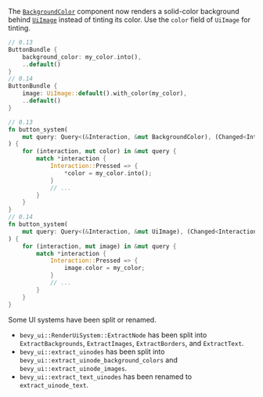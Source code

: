 The [`BackgroundColor`] component now renders a solid-color background behind [`UiImage`] instead of tinting its color. Use the `color` field of `UiImage` for tinting.

```rust
// 0.13
ButtonBundle {
    background_color: my_color.into(),
    ..default()
}
// 0.14
ButtonBundle {
    image: UiImage::default().with_color(my_color),
    ..default()
}
```

```rust
// 0.13
fn button_system(
    mut query: Query<(&Interaction, &mut BackgroundColor), (Changed<Interaction>, With<Button>)>,
) {
    for (interaction, mut color) in &mut query {
        match *interaction {
            Interaction::Pressed => {
                *color = my_color.into();
            }
            // ...
        }
    }
}
// 0.14
fn button_system(
    mut query: Query<(&Interaction, &mut UiImage), (Changed<Interaction>, With<Button>)>,
) {
    for (interaction, mut image) in &mut query {
        match *interaction {
            Interaction::Pressed => {
                image.color = my_color;
            }
            // ...
        }
    }
}
```

Some UI systems have been split or renamed.

- `bevy_ui::RenderUiSystem::ExtractNode` has been split into `ExtractBackgrounds`, `ExtractImages`, `ExtractBorders`, and `ExtractText`.
- `bevy_ui::extract_uinodes` has been split into `bevy_ui::extract_uinode_background_colors` and `bevy_ui::extract_uinode_images`.
- `bevy_ui::extract_text_uinodes` has been renamed to `extract_uinode_text`.

[`BackgroundColor`]: https://docs.rs/bevy/0.14.0/bevy/prelude/struct.BackgroundColor.html
[`UiImage`]: https://docs.rs/bevy/0.14.0/bevy/prelude/struct.UiImage.html#structfield.color
